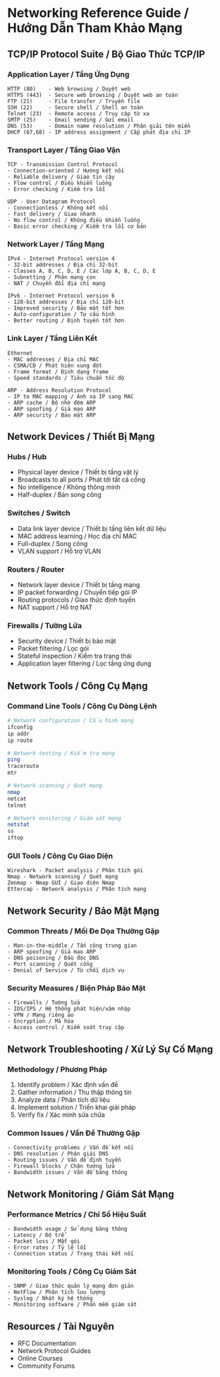 # Networking Reference Guide / Hướng Dẫn Tham Khảo Mạng

## TCP/IP Protocol Suite / Bộ Giao Thức TCP/IP

### Application Layer / Tầng Ứng Dụng
```
HTTP (80)    - Web browsing / Duyệt web
HTTPS (443)  - Secure web browsing / Duyệt web an toàn
FTP (21)     - File transfer / Truyền file
SSH (22)     - Secure shell / Shell an toàn
Telnet (23)  - Remote access / Truy cập từ xa
SMTP (25)    - Email sending / Gửi email
DNS (53)     - Domain name resolution / Phân giải tên miền
DHCP (67,68) - IP address assignment / Cấp phát địa chỉ IP
```

### Transport Layer / Tầng Giao Vận
```
TCP - Transmission Control Protocol
- Connection-oriented / Hướng kết nối
- Reliable delivery / Giao tin cậy
- Flow control / Điều khiển luồng
- Error checking / Kiểm tra lỗi

UDP - User Datagram Protocol
- Connectionless / Không kết nối
- Fast delivery / Giao nhanh
- No flow control / Không điều khiển luồng
- Basic error checking / Kiểm tra lỗi cơ bản
```

### Network Layer / Tầng Mạng
```
IPv4 - Internet Protocol version 4
- 32-bit addresses / Địa chỉ 32-bit
- Classes A, B, C, D, E / Các lớp A, B, C, D, E
- Subnetting / Phân mạng con
- NAT / Chuyển đổi địa chỉ mạng

IPv6 - Internet Protocol version 6
- 128-bit addresses / Địa chỉ 128-bit
- Improved security / Bảo mật tốt hơn
- Auto-configuration / Tự cấu hình
- Better routing / Định tuyến tốt hơn
```

### Link Layer / Tầng Liên Kết
```
Ethernet
- MAC addresses / Địa chỉ MAC
- CSMA/CD / Phát hiện xung đột
- Frame format / Định dạng frame
- Speed standards / Tiêu chuẩn tốc độ

ARP - Address Resolution Protocol
- IP to MAC mapping / Ánh xạ IP sang MAC
- ARP cache / Bộ nhớ đệm ARP
- ARP spoofing / Giả mạo ARP
- ARP security / Bảo mật ARP
```

## Network Devices / Thiết Bị Mạng

### Hubs / Hub
- Physical layer device / Thiết bị tầng vật lý
- Broadcasts to all ports / Phát tới tất cả cổng
- No intelligence / Không thông minh
- Half-duplex / Bán song công

### Switches / Switch
- Data link layer device / Thiết bị tầng liên kết dữ liệu
- MAC address learning / Học địa chỉ MAC
- Full-duplex / Song công
- VLAN support / Hỗ trợ VLAN

### Routers / Router
- Network layer device / Thiết bị tầng mạng
- IP packet forwarding / Chuyển tiếp gói IP
- Routing protocols / Giao thức định tuyến
- NAT support / Hỗ trợ NAT

### Firewalls / Tường Lửa
- Security device / Thiết bị bảo mật
- Packet filtering / Lọc gói
- Stateful inspection / Kiểm tra trạng thái
- Application layer filtering / Lọc tầng ứng dụng

## Network Tools / Công Cụ Mạng

### Command Line Tools / Công Cụ Dòng Lệnh
```bash
# Network configuration / Cấu hình mạng
ifconfig
ip addr
ip route

# Network testing / Kiểm tra mạng
ping
traceroute
mtr

# Network scanning / Quét mạng
nmap
netcat
telnet

# Network monitoring / Giám sát mạng
netstat
ss
iftop
```

### GUI Tools / Công Cụ Giao Diện
```
Wireshark - Packet analysis / Phân tích gói
Nmap - Network scanning / Quét mạng
Zenmap - Nmap GUI / Giao diện Nmap
Ettercap - Network analysis / Phân tích mạng
```

## Network Security / Bảo Mật Mạng

### Common Threats / Mối Đe Dọa Thường Gặp
```
- Man-in-the-middle / Tấn công trung gian
- ARP spoofing / Giả mạo ARP
- DNS poisoning / Đầu độc DNS
- Port scanning / Quét cổng
- Denial of Service / Từ chối dịch vụ
```

### Security Measures / Biện Pháp Bảo Mật
```
- Firewalls / Tường lửa
- IDS/IPS / Hệ thống phát hiện/xâm nhập
- VPN / Mạng riêng ảo
- Encryption / Mã hóa
- Access control / Kiểm soát truy cập
```

## Network Troubleshooting / Xử Lý Sự Cố Mạng

### Methodology / Phương Pháp
1. Identify problem / Xác định vấn đề
2. Gather information / Thu thập thông tin
3. Analyze data / Phân tích dữ liệu
4. Implement solution / Triển khai giải pháp
5. Verify fix / Xác minh sửa chữa

### Common Issues / Vấn Đề Thường Gặp
```
- Connectivity problems / Vấn đề kết nối
- DNS resolution / Phân giải DNS
- Routing issues / Vấn đề định tuyến
- Firewall blocks / Chặn tường lửa
- Bandwidth issues / Vấn đề băng thông
```

## Network Monitoring / Giám Sát Mạng

### Performance Metrics / Chỉ Số Hiệu Suất
```
- Bandwidth usage / Sử dụng băng thông
- Latency / Độ trễ
- Packet loss / Mất gói
- Error rates / Tỷ lệ lỗi
- Connection status / Trạng thái kết nối
```

### Monitoring Tools / Công Cụ Giám Sát
```
- SNMP / Giao thức quản lý mạng đơn giản
- NetFlow / Phân tích lưu lượng
- Syslog / Nhật ký hệ thống
- Monitoring software / Phần mềm giám sát
```

## Resources / Tài Nguyên
- RFC Documentation
- Network Protocol Guides
- Online Courses
- Community Forums 